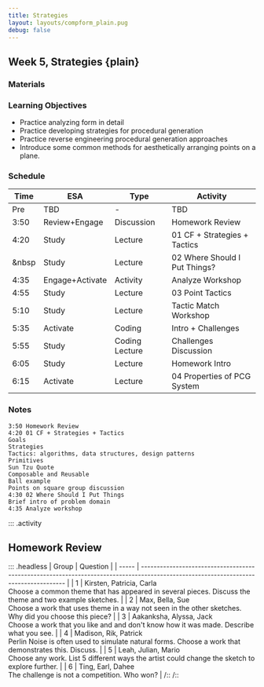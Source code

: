 ```yaml
---
title: Strategies
layout: layouts/compform_plain.pug
debug: false
---
```


## Week 5, Strategies {plain}

### Materials

### Learning Objectives

* Practice analyzing form in detail
* Practice developing strategies for procedural generation
* Practice reverse engineering procedural generation approaches
* Introduce some common methods for aesthetically arranging points on a plane.

### Schedule

| Time  | ESA             | Type           | Activity                      |
| ----- | --------------- | -------------- | ----------------------------- |
| Pre   | TBD             | -              | TBD                           |
| 3:50  | Review+Engage   | Discussion     | Homework Review               |
| 4:20  | Study           | Lecture        | 01 CF + Strategies + Tactics  |
| &nbsp | Study           | Lecture        | 02 Where Should I Put Things? |
| 4:35  | Engage+Activate | Activity       | Analyze Workshop              |
| 4:55  | Study           | Lecture        | 03 Point Tactics              |
| 5:10  | Study           | Lecture        | Tactic Match Workshop         |
| 5:35  | Activate        | Coding         | Intro + Challenges            |
| 5:55  | Study           | Coding Lecture | Challenges Discussion         |
| 6:05  | Study           | Lecture        | Homework Intro                |
| 6:15  | Activate        | Lecture        | 04 Properties of PCG System   |


### Notes
```
3:50 Homework Review
4:20 01 CF + Strategies + Tactics
Goals
Strategies
Tactics: algorithms, data structures, design patterns
Primitives
Sun Tzu Quote
Composable and Reusable
Ball example
Points on square group discussion
4:30 02 Where Should I Put Things
Brief intro of problem domain
4:35 Analyze workshop
```


::: .activity

## Homework Review

::: .headless
| Group | Question                                                                                                                             |
| ----- | ------------------------------------------------------------------------------------------------------------------------------------ |
| 1     | Kirsten, Patricia, Carla <br/>Choose a common theme that has appeared in several pieces. Discuss the theme and two example sketches. |
| 2     | Max, Bella, Sue <br/>Choose a work that uses theme in a way not seen in the other sketches. Why did you choose this piece?           |
| 3     | Aakanksha, Alyssa, Jack <br/>Choose a work that you like and and don't know how it was made. Describe what you see.                  |
| 4     | Madison, Rik, Patrick <br/>Perlin Noise is often used to simulate natural forms. Choose a work that demonstrates this. Discuss.      |
| 5     | Leah, Julian, Mario <br/>Choose any work. List 5 different ways the artist could change the sketch to explore further.               |
| 6     | Ting, Earl, Dahee <br/>The challenge is not a competition. Who won?                                                                  |
/::
/::





<style> 
    .headless thead {
        display: none;
    }
</style>